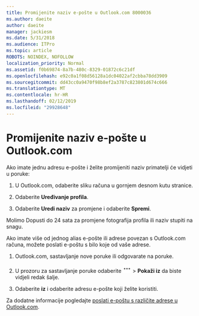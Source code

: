 ```yaml
---
title: Promijenite naziv e-pošte u Outlook.com 8000036
ms.author: daeite
author: daeite
manager: jackiesm
ms.date: 5/31/2018
ms.audience: ITPro
ms.topic: article
ROBOTS: NOINDEX, NOFOLLOW
localization_priority: Normal
ms.assetid: f0b69874-8a7b-480c-8329-01872c6c21df
ms.openlocfilehash: e92c0a1f08d56128a1dc04022af2cbba78dd3909
ms.sourcegitcommit: dd43cc0a9470f98b8ef2a3787c823801d674c666
ms.translationtype: MT
ms.contentlocale: hr-HR
ms.lasthandoff: 02/12/2019
ms.locfileid: "29928648"
---
```

# <a name="change-your-email-name-in-outlookcom"></a>Promijenite naziv e-pošte u Outlook.com

Ako imate jednu adresu e-pošte i želite promijeniti naziv primatelji će vidjeti u poruke:
  
1. U Outlook.com, odaberite sliku računa u gornjem desnom kutu stranice.
    
2. Odaberite **Uređivanje profila**. 
    
3. Odaberite **Uredi naziv** za promjene i odaberite **Spremi**. 
    
Molimo Dopusti do 24 sata za promjene fotografija profila ili naziv stupiti na snagu.
  
Ako imate više od jednog alias e-pošte ili adrese povezan s Outlook.com računa, možete poslati e-poštu s bilo koje od vaše adrese.
  
1. Outlook.com, sastavljanje nove poruke ili odgovarate na poruke.
    
2. U prozoru za sastavljanje poruke odaberite ![ikonu Akcije u više grupa. ](media/b97ea7cd-eeb0-49c5-a564-7ca2d2e33909.png) \> **Pokaži iz** da biste vidjeli redak šalje. 
    
3. Odaberite **iz** i odaberite adresu e-pošte koji želite koristiti. 
    
Za dodatne informacije pogledajte [poslati e-poštu s različite adrese u Outlook.com](https://go.microsoft.com/fwlink/p/?linkid=2001701&amp;clcid=0x409).
  

